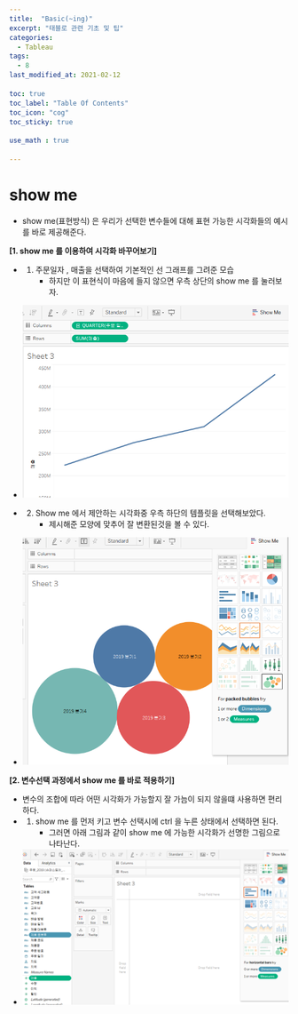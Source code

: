 ```yaml
---
title:  "Basic(~ing)"
excerpt: "태블로 관련 기초 및 팁"
categories:
  - Tableau
tags:
  - 8
last_modified_at: 2021-02-12

toc: true
toc_label: "Table Of Contents"
toc_icon: "cog"
toc_sticky: true

use_math : true

---
```


# show me

- show me(표현방식) 은 우리가 선택한 변수들에 대해 표현 가능한 시각화들의 예시를 바로 제공해준다.

**[1. show me 를 이용하여 시각화 바꾸어보기]**

- 1. 주문일자 , 매출을 선택하여 기본적인 선 그래프를 그려준 모습
     - 하지만 이 표현식이 마음에 들지 않으면 우측 상단의 show me 를 눌러보자.
- ![png](/assets/images/Tableau/8_1.PNG)

- 2. Show me 에서 제안하는 시각화중 우측 하단의 템플릿을 선택해보았다.
     - 제시해준 모양에 맞추어 잘 변환된것을 볼 수 있다.

- ![png](/assets/images/Tableau/8_2.PNG)

  

**[2. 변수선택 과정에서 show me 를 바로 적용하기]**

- 변수의 조합에 따라 어떤 시각화가 가능할지 잘 가늠이 되지 않을떄 사용하면 편리하다.
- 1. show me 를 먼저 키고 변수 선택시에 ctrl 을 누른 상태에서 선택하면 된다.
     - 그러면 아래 그림과 같이 show me 에 가능한 시각화가 선명한 그림으로 나타난다.
- ![png](/assets/images/Tableau/8_3.PNG)

